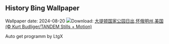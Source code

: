 ## History Bing Wallpaper
Wallpaper date: 2024-08-20
![](https://www.bing.com/th?id=OHR.TetonSunrise_ZH-CN1118823848_UHD.jpg&w=1000)Download: [大提顿国家公园日出,怀俄明州,美国 (© Kurt Budliger/TANDEM Stills + Motion)](https://www.bing.com/th?id=OHR.TetonSunrise_ZH-CN1118823848_UHD.jpg)

Auto get programm by LtgX
